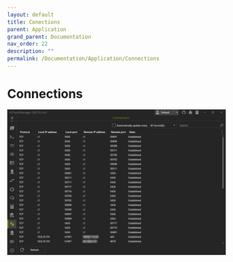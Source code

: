 ```yaml
---
layout: default
title: Conections
parent: Application
grand_parent: Documentation
nav_order: 22
description: ""
permalink: /Documentation/Application/Connections
---
```


# Connections

![Connections](22_Connections.png)